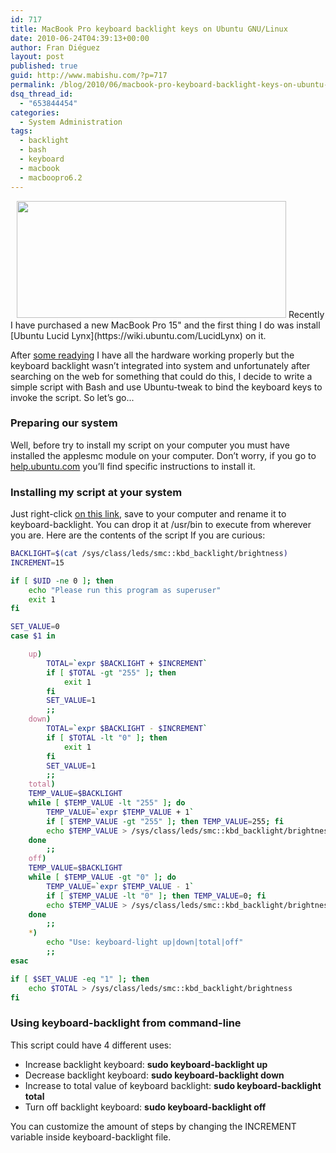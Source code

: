 ```yaml
---
id: 717
title: MacBook Pro keyboard backlight keys on Ubuntu GNU/Linux
date: 2010-06-24T04:39:13+00:00
author: Fran Diéguez
layout: post
published: true
guid: http://www.mabishu.com/?p=717
permalink: /blog/2010/06/macbook-pro-keyboard-backlight-keys-on-ubuntu-gnulinux/
dsq_thread_id:
  - "653844454"
categories:
  - System Administration
tags:
  - backlight
  - bash
  - keyboard
  - macbook
  - macboopro6.2
---
```

<img class="alignright size-full wp-image-706" style="margin-left: 10px;" title="macbook-keyboard" alt="" src="/assets/macbook-keyboard1.png" width="431" height="187" />
Recently I have purchased a new MacBook Pro 15" and the first thing I do
was install [Ubuntu Lucid Lynx](https://wiki.ubuntu.com/LucidLynx) on it.

After [some readying](https://help.ubuntu.com/community/MacBookPro6-2/Lucid) I have
all the hardware working properly but the keyboard backlight wasn’t
integrated into system and unfortunately after searching on the web for
something that could do this, I decide to write a simple script with
Bash and use Ubuntu-tweak to bind the keyboard keys to invoke the
script. So let’s go...

### Preparing our system

Well, before try to install my script on your computer you must have
installed the applesmc module on your computer. Don’t worry, if you go
to
[help.ubuntu.com](https://help.ubuntu.com/community/MacBookPro6-2/Lucid#Basic%20Installation%20Instructions)
you’ll find specific instructions to install it.

### Installing my script at your system

Just right-click [on this
link](/downloads/macbook/keyboard-backlight.sh), save to your computer
and rename it to keyboard-backlight. You can drop it at /usr/bin to
execute from wherever you are. Here are the contents of the script If
you are curious:

```bash
BACKLIGHT=$(cat /sys/class/leds/smc::kbd_backlight/brightness)
INCREMENT=15

if [ $UID -ne 0 ]; then
    echo "Please run this program as superuser"
    exit 1
fi

SET_VALUE=0
case $1 in

    up)
        TOTAL=`expr $BACKLIGHT + $INCREMENT`
        if [ $TOTAL -gt "255" ]; then
            exit 1
        fi
        SET_VALUE=1
        ;;
    down)
        TOTAL=`expr $BACKLIGHT - $INCREMENT`
        if [ $TOTAL -lt "0" ]; then
            exit 1
        fi
        SET_VALUE=1
        ;;
    total)
    TEMP_VALUE=$BACKLIGHT
    while [ $TEMP_VALUE -lt "255" ]; do
        TEMP_VALUE=`expr $TEMP_VALUE + 1`
        if [ $TEMP_VALUE -gt "255" ]; then TEMP_VALUE=255; fi
        echo $TEMP_VALUE > /sys/class/leds/smc::kbd_backlight/brightness
    done
        ;;
    off)
    TEMP_VALUE=$BACKLIGHT
    while [ $TEMP_VALUE -gt "0" ]; do
        TEMP_VALUE=`expr $TEMP_VALUE - 1`
        if [ $TEMP_VALUE -lt "0" ]; then TEMP_VALUE=0; fi
        echo $TEMP_VALUE > /sys/class/leds/smc::kbd_backlight/brightness
    done
        ;;
    *)
        echo "Use: keyboard-light up|down|total|off"
        ;;
esac

if [ $SET_VALUE -eq "1" ]; then
    echo $TOTAL > /sys/class/leds/smc::kbd_backlight/brightness
fi
```

### Using keyboard-backlight from command-line

This script could have 4 different uses:

- Increase backlight keyboard: **sudo keyboard-backlight up**
- Decrease backlight keyboard: **sudo keyboard-backlight down**
- Increase to total value of keyboard backlight: **sudo
  keyboard-backlight total**
- Turn off backlight keyboard: **sudo keyboard-backlight off**

You can customize the amount of steps by changing the INCREMENT variable
inside keyboard-backlight file.
